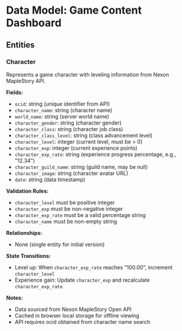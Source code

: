 # Data Model: Game Content Dashboard

## Entities

### Character
Represents a game character with leveling information from Nexon MapleStory API.

**Fields:**
- `ocid`: string (unique identifier from API)
- `character_name`: string (character name)
- `world_name`: string (server world name)
- `character_gender`: string (character gender)
- `character_class`: string (character job class)
- `character_class_level`: string (class advancement level)
- `character_level`: integer (current level, must be > 0)
- `character_exp`: integer (current experience points)
- `character_exp_rate`: string (experience progress percentage, e.g., "12.34")
- `character_guild_name`: string (guild name, may be null)
- `character_image`: string (character avatar URL)
- `date`: string (data timestamp)

**Validation Rules:**
- `character_level` must be positive integer
- `character_exp` must be non-negative integer
- `character_exp_rate` must be a valid percentage string
- `character_name` must be non-empty string

**Relationships:**
- None (single entity for initial version)

**State Transitions:**
- Level up: When `character_exp_rate` reaches "100.00", increment `character_level`
- Experience gain: Update `character_exp` and recalculate `character_exp_rate`

**Notes:**
- Data sourced from Nexon MapleStory Open API
- Cached in browser local storage for offline viewing
- API requires ocid obtained from character name search